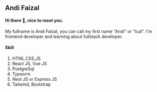 ## Andi Faizal

#### Hi there 👋, nice to meet you. 
My fullname is Andi Faizal, you can call my first name "Andi" or "Ical".
I'm frontend developer and learning about fullstack developer. 

#### Skill
1. HTML,CSS,JS.
1. React JS, Vue JS
1. PostgreSql 
1. Typeorm
1. Nest JS or Express JS
1. Tailwind, Bootstrap


 

